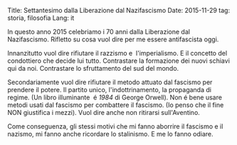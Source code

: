 Title: Settantesimo dalla Liberazione dal Nazifascismo
Date: 2015-11-29
tag: storia, filosofia
Lang: it


In questo anno 2015 celebriamo i 70 anni dalla Liberazione dal Nazifascismo. Rifletto su cosa vuol dire per me essere antifascista oggi.

Innanzitutto vuol dire rifiutare il razzismo e  l'imperialismo. E il concetto del condottiero che decide lui tutto. Contrastare la formazione dei nuovi schiavi qui da noi. Contrastare lo sfruttamento del sud del mondo.

Secondariamente vuol dire rifiutare il metodo attuato dal fascismo per prendere il potere. Il partito unico, l'indottrinamento, la propaganda di regime. (Un libro illuminante  é <em>1984</em> di George Orwell). Non é bene usare metodi usati dal fascismo per combattere il fascismo. (Io penso che il fine NON giustifica i mezzi). Vuol dire anche non ritirarsi sull'Aventino.

Come conseguenza, gli stessi motivi che mi fanno aborrire il fascismo e il nazismo, mi fanno anche ricordare lo stalinismo. E me lo fanno odiare.

